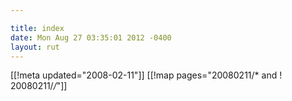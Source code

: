 ```yaml
---

title: index
date: Mon Aug 27 03:35:01 2012 -0400
layout: rut
---
```


[[!meta updated="2008-02-11"]]
[[!map pages="20080211/* and ! 20080211/*/*"]]
